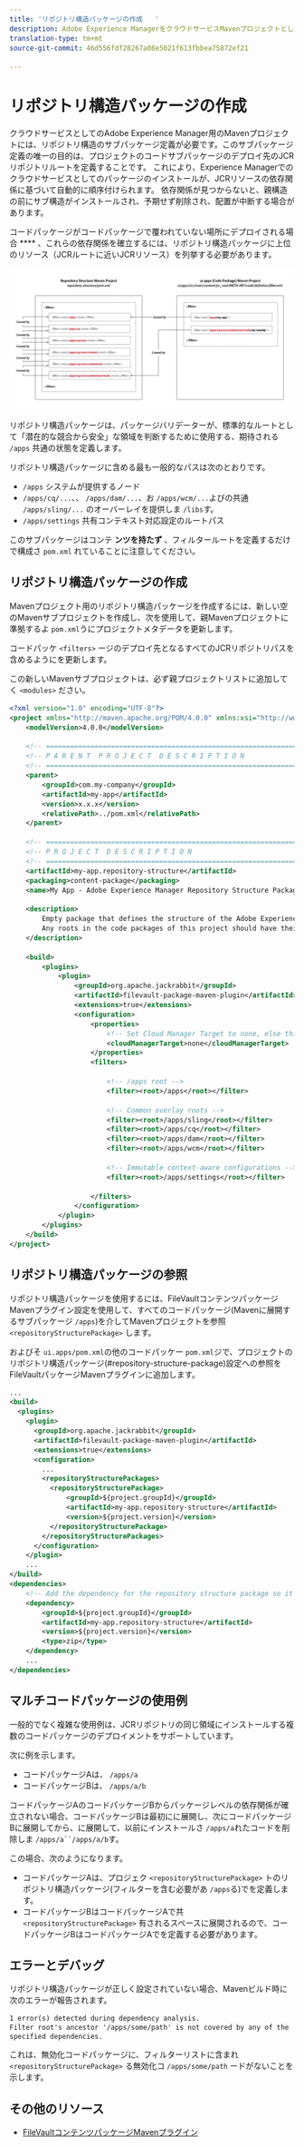 ```yaml
---
title: 'リポジトリ構造パッケージの作成   '
description: Adobe Experience ManagerをクラウドサービスMavenプロジェクトとして使用するには、リポジトリ構造サブパッケージ定義が必要です。この定義の唯一の目的は、プロジェクトのコードサブパッケージがデプロイされるJCRリポジトリルートを定義することです。
translation-type: tm+mt
source-git-commit: 46d556fdf28267a08e5021f613fbbea75872ef21

---
```



# リポジトリ構造パッケージの作成

クラウドサービスとしてのAdobe Experience Manager用のMavenプロジェクトには、リポジトリ構造のサブパッケージ定義が必要です。このサブパッケージ定義の唯一の目的は、プロジェクトのコードサブパッケージのデプロイ先のJCRリポジトリルートを定義することです。 これにより、Experience Managerでのクラウドサービスとしてのパッケージのインストールが、JCRリソースの依存関係に基づいて自動的に順序付けられます。 依存関係が見つからないと、親構造の前にサブ構造がインストールされ、予期せず削除され、配置が中断する場合があります。

コードパッケージがコードパッケージで覆われていない場所にデプロイされる場合 **** 、これらの依存関係を確立するには、リポジトリ構造パッケージに上位のリソース（JCRルートに近いJCRリソース）を列挙する必要があります。

![リポジトリ構造パッケージ](./assets/repository-structure-packages.png)

リポジトリ構造パッケージは、パッケージバリデーターが、標準的なルートとして「潜在的な競合から安全」な領域を判断するために使用する、期待される `/apps` 共通の状態を定義します。

リポジトリ構造パッケージに含める最も一般的なパスは次のとおりです。

+ `/apps` システムが提供するノード
+ `/apps/cq/...`、、 `/apps/dam/...`、お `/apps/wcm/...`よびの共通 `/apps/sling/...` のオーバーレイを提供しま `/libs`す。
+ `/apps/settings` 共有コンテキスト対応設定のルートパス

このサブパッケージはコンテ **ンツを持たず** 、フィルタールートを定義するだけで構成さ `pom.xml` れていることに注意してください。

## リポジトリ構造パッケージの作成

Mavenプロジェクト用のリポジトリ構造パッケージを作成するには、新しい空のMavenサブプロジェクトを作成し、次を使用して、親Mavenプロジェクトに準拠するよ `pom.xml`うにプロジェクトメタデータを更新します。

コードパッケ `<filters>` ージのデプロイ先となるすべてのJCRリポジトリパスを含めるようにを更新します。

この新しいMavenサブプロジェクトは、必ず親プロジェクトリストに追加してく `<modules>` ださい。

```xml
<?xml version="1.0" encoding="UTF-8"?>
<project xmlns="http://maven.apache.org/POM/4.0.0" xmlns:xsi="http://www.w3.org/2001/XMLSchema-instance" xsi:schemaLocation="http://maven.apache.org/POM/4.0.0 http://maven.apache.org/maven-v4_0_0.xsd">
    <modelVersion>4.0.0</modelVersion>

    <!-- ====================================================================== -->
    <!-- P A R E N T  P R O J E C T  D E S C R I P T I O N                      -->
    <!-- ====================================================================== -->
    <parent>
        <groupId>com.my-company</groupId>
        <artifactId>my-app</artifactId>
        <version>x.x.x</version>
        <relativePath>../pom.xml</relativePath>
    </parent>

    <!-- ====================================================================== -->
    <!-- P R O J E C T  D E S C R I P T I O N                                   -->
    <!-- ====================================================================== -->
    <artifactId>my-app.repository-structure</artifactId>
    <packaging>content-package</packaging>
    <name>My App - Adobe Experience Manager Repository Structure Package</name>

    <description>
        Empty package that defines the structure of the Adobe Experience Manager repository the code packages in this project deploy into.
        Any roots in the code packages of this project should have their parent enumerated in the filters list below.
    </description>

    <build>
        <plugins>
            <plugin>
                <groupId>org.apache.jackrabbit</groupId>
                <artifactId>filevault-package-maven-plugin</artifactId>
                <extensions>true</extensions>
                <configuration>
                    <properties>
                        <!-- Set Cloud Manager Target to none, else this package will be deployed and remove all defined filter roots -->
                        <cloudManagerTarget>none</cloudManagerTarget>
                    </properties>
                    <filters>

                        <!-- /apps root -->
                        <filter><root>/apps</root></filter>

                        <!-- Common overlay roots -->
                        <filter><root>/apps/sling</root></filter>
                        <filter><root>/apps/cq</root></filter>
                        <filter><root>/apps/dam</root></filter>
                        <filter><root>/apps/wcm</root></filter>

                        <!-- Immutable context-aware configurations -->
                        <filter><root>/apps/settings</root></filter>

                    </filters>
                </configuration>
            </plugin>
        </plugins>
    </build>
</project>
```

## リポジトリ構造パッケージの参照

リポジトリ構造パッケージを使用するには、FileVaultコンテンツパッケージMavenプラグイン設定を使用して、すべてのコードパッケージ(Mavenに展開するサブパッケージ `/apps`)を介してMavenプロジェクトを参照 `<repositoryStructurePackage>` します。

およびそ `ui.apps/pom.xml`の他のコードパッケー `pom.xml`ジで、プロジェクトのリポジトリ構造パッケージ(#repository-structure-package)設定への参照をFileVaultパッケージMavenプラグインに追加します。

```xml
...
<build>
  <plugins>
    <plugin>
      <groupId>org.apache.jackrabbit</groupId>
      <artifactId>filevault-package-maven-plugin</artifactId>
      <extensions>true</extensions>
      <configuration>
        ...
        <repositoryStructurePackages>
          <repositoryStructurePackage>
              <groupId>${project.groupId}</groupId>
              <artifactId>my-app.repository-structure</artifactId>
              <version>${project.version}</version>
          </repositoryStructurePackage>
        </repositoryStructurePackages>
      </configuration>
    </plugin>
    ...
</build>
<dependencies>
    <!-- Add the dependency for the repository structure package so it resolves -->
    <dependency>
        <groupId>${project.groupId}</groupId>
        <artifactId>my-app.repository-structure</artifactId>
        <version>${project.version}</version>
        <type>zip</type>
    </dependency>
    ...
</dependencies>
```

## マルチコードパッケージの使用例

一般的でなく複雑な使用例は、JCRリポジトリの同じ領域にインストールする複数のコードパッケージのデプロイメントをサポートしています。

次に例を示します。

+ コードパッケージAは、 `/apps/a`
+ コードパッケージBは、 `/apps/a/b`

コードパッケージAのコードパッケージBからパッケージレベルの依存関係が確立されない場合、コードパッケージBは最初にに展開し、次にコードパッケージBに展開してから、に展開して、以前にインストールさ `/apps/a`れたコードを削除しま `/apps/a``/apps/a/b`す。

この場合、次のようになります。

+ コードパッケージAは、プロジェク `<repositoryStructurePackage>` トのリポジトリ構造パッケージ(フィルターを含む必要があ `/apps`る)でを定義します。
+ コードパッケージBはコードパッケージAで共 `<repositoryStructurePackage>` 有されるスペースに展開されるので、コードパッケージBはコードパッケージAでを定義する必要があります。

## エラーとデバッグ

リポジトリ構造パッケージが正しく設定されていない場合、Mavenビルド時に次のエラーが報告されます。

```
1 error(s) detected during dependency analysis.
Filter root's ancestor '/apps/some/path' is not covered by any of the specified dependencies.
```

これは、無効化コードパッケージに、フィルターリストに含まれ `<repositoryStructurePackage>` る無効化コ `/apps/some/path` ードがないことを示します。

## その他のリソース

+ [FileVaultコンテンツパッケージMavenプラグイン](http://jackrabbit.apache.org/filevault-package-maven-plugin/)
